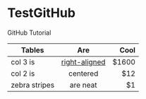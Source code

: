 # TestGitHub
GitHub Tutorial

| Tables        | Are           | Cool  |
| ------------- |:-------------:| -----:|
| col 3 is      | [right-aligned](https://github.com/txgeng/TestGitHub/blob/master/python/helloworld.py) | $1600 |
| col 2 is      | centered      |   $12 |
| zebra stripes | are neat      |    $1 |

